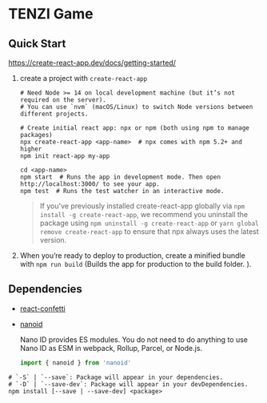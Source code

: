# TENZI Game

## Quick Start
https://create-react-app.dev/docs/getting-started/

1. create a project with `create-react-app`
    ```shell
    # Need Node >= 14 on local development machine (but it’s not required on the server).
    # You can use `nvm` (macOS/Linux) to switch Node versions between different projects.
    
    # Create initial react app: npx or npm (both using npm to manage packages)
    npx create-react-app <app-name>  # npx comes with npm 5.2+ and higher
    npm init react-app my-app 

    cd <app-name>
    npm start  # Runs the app in development mode. Then open http://localhost:3000/ to see your app.
    npm test  # Runs the test watcher in an interactive mode. 
    ```

    > If you've previously installed create-react-app globally via `npm install -g create-react-app`, we recommend you uninstall the package using `npm uninstall -g create-react-app` or `yarn global remove create-react-app` to ensure that npx always uses the latest version.

2. When you’re ready to deploy to production, create a minified bundle with `npm run build` (Builds the app for production to the build folder. ).

## Dependencies
- [react-confetti](https://www.npmjs.com/package/react-confetti)
- [nanoid](https://www.npmjs.com/package/nanoid)

    Nano ID provides ES modules. You do not need to do anything to use Nano ID as ESM in webpack, Rollup, Parcel, or Node.js.
    ```js
    import { nanoid } from 'nanoid'
    ```

```shell
# `-S` | `--save`: Package will appear in your dependencies.  
# `-D` | `--save-dev`: Package will appear in your devDependencies.
npm install [--save | --save-dev] <package>
```


